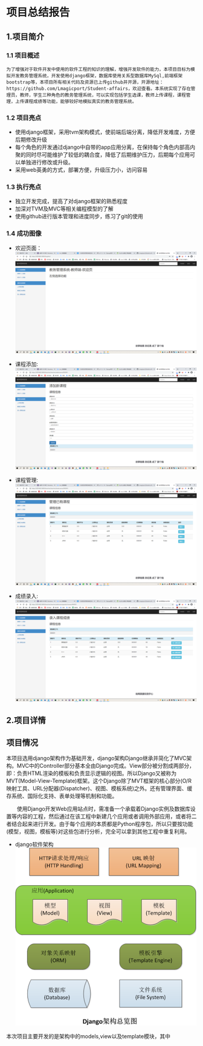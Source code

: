 # 项目总结报告

## 1.项目简介

### 1.1 项目概述
    为了增强对于软件开发中使用的软件工程的知识的理解，增强开发软件的能力，本项目目标为模拟开发教务管理系统，开发使用django框架，数据库使用关系型数据库MySql,前端框架bootstrap等，本项目所有相关代码及资源已上传github并开源，开源地址：https://github.com/Lmagicport/Student-affairs，欢迎查看。本系统实现了存在管理员，教师，学生三种角色的教务管理系统，可以实现包括学生选课，教师上传课程，课程管理，上传课程成绩等功能，能够较好地模拟真实的教务管理系统。

### 1.2 项目亮点
- 使用django框架，采用tvm架构模式，使前端后端分离，降低开发难度，方便后期修改升级
- 每个角色的开发通过django中自带的app应用分离，在保持每个角色内部高内聚的同时尽可能维护了较低的耦合度，降低了后期维护压力，后期每个应用可以单独进行修改或升级。
- 采用web英勇的方式，部署方便，升级压力小，访问容易


### 1.3 执行亮点
- 独立开发完成，提高了对django框架的熟悉程度
- 加深对TVM及MVC等相关编程模型的了解
- 使用github进行版本管理和进度同步，练习了git的使用

### 1.4 成功图像
- 欢迎页面：
    ![欢迎页](.\欢迎页.png)

- 课程添加:
    ![课程添加](.\课程添加.png)


- 课程管理:
    ![课程管理](.\课程管理.png)


- 成绩录入:
    ![课程管理](.\成绩录入.png)


## 2.项目详情

## 项目情况

本项目选用django架构作为基础开发，django架构Django继承并简化了MVC架构。MVC中的Controller部分基本全由Django完成。View部分被分割成两部分，即：负责HTML渲染的模板和负责显示逻辑的视图。所以Django又被称为MVT(Model-View-Template)框架。这个Django除了MVT框架的核心部分(O/R映射工具、URL分配器(Dispatcher)、视图、模板系统)之外。还有管理界面、缓存系统、国际化支持、表单处理等机制和功能。

　　使用Django开发Web应用站点时，需准备一个承载着Django实例及数据库设置等内容的工程，然后通过在该工程中新建几个应用或者调用外部应用，或者将二者结合起来进行开发。由于每个应用的本质都是Python程序包，所以只要按功能(模型，视图，模板等)对这些包进行分析，完全可以拿到其他工程中重复利用。

- django软件架构
  ![djano软件架构](./django软件架构.png)

本次项目主要开发的是架构中的models,view以及template模块，其中